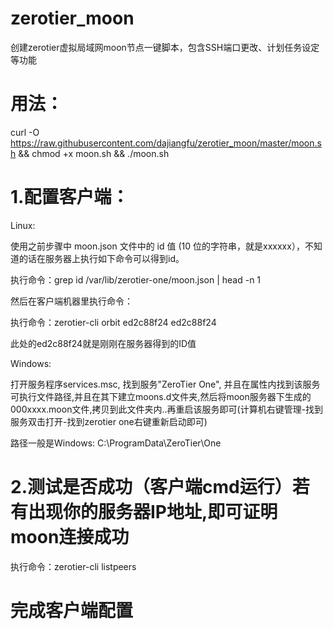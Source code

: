 # zerotier_moon
创建zerotier虚拟局域网moon节点一键脚本，包含SSH端口更改、计划任务设定等功能
# 用法：

curl -O https://raw.githubusercontent.com/dajiangfu/zerotier_moon/master/moon.sh && chmod +x moon.sh && ./moon.sh

# 1.配置客户端：

Linux:

使用之前步骤中 moon.json 文件中的 id 值 (10 位的字符串，就是xxxxxx），不知道的话在服务器上执行如下命令可以得到id。

执行命令：grep id /var/lib/zerotier-one/moon.json | head -n 1

然后在客户端机器里执行命令：

执行命令：zerotier-cli orbit ed2c88f24 ed2c88f24

此处的ed2c88f24就是刚刚在服务器得到的ID值

Windows:

打开服务程序services.msc, 找到服务"ZeroTier One", 并且在属性内找到该服务可执行文件路径,并且在其下建立moons.d文件夹,然后将moon服务器下生成的000xxxx.moon文件,拷贝到此文件夹内..再重启该服务即可(计算机右键管理-找到服务双击打开-找到zerotier one右键重新启动即可)

路径一般是Windows: C:\ProgramData\ZeroTier\One

# 2.测试是否成功（客户端cmd运行）若有出现你的服务器IP地址,即可证明moon连接成功

执行命令：zerotier-cli listpeers

# 完成客户端配置
